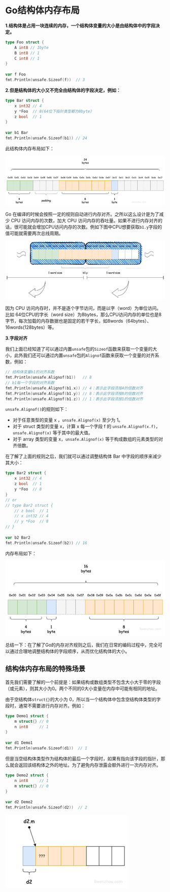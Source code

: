 # Go结构体内存布局

**1.结构体是占用一块连续的内存，一个结构体变量的大小是由结构体中的字段决定。**

```go
type Foo struct {
	A int8 // 1byte
	B int8 // 1
	C int8 // 1
}

var f Foo
fmt.Println(unsafe.Sizeof(f))  // 3
```

**2.但是结构体的大小又不完全由结构体的字段决定，例如：**

```go
type Bar struct {
	x int32 // 4
    y *Foo  // 8(64位下指针类型都为8byte)
	z bool  // 1
}

var b1 Bar
fmt.Println(unsafe.Sizeof(b1)) // 24
```

此结构体内存布局如下：

![memory layout of Bar1](.\picture\struct02.png)

Go 在编译的时候会按照一定的规则自动进行内存对齐。之所以这么设计是为了减少 CPU 访问内存的次数，加大 CPU 访问内存的吞吐量。如果不进行内存对齐的话，很可能就会增加CPU访问内存的次数。例如下图中CPU想要获取`b1.y`字段的值可能就需要两次总线周期。

![word size](.\picture\struct03.png)

因为 CPU 访问内存时，并不是逐个字节访问，而是以字（word）为单位访问。比如 64位CPU的字长（word size）为8bytes，那么CPU访问内存的单位也是8字节，每次加载的内存数据也是固定的若干字长，如8words（64bytes）、16words(128bytes）等。

**3.字段对齐**

我们上面已经知道了可以通过内置`unsafe`包的`Sizeof`函数来获取一个变量的大小，此外我们还可以通过内置`unsafe`包的`Alignof`函数来获取一个变量的对齐系数，例如：

```go
// 结构体变量b1的对齐系数
fmt.Println(unsafe.Alignof(b1))   // 8
// b1每一个字段的对齐系数
fmt.Println(unsafe.Alignof(b1.x)) // 4：表示此字段须按4的倍数对齐
fmt.Println(unsafe.Alignof(b1.y)) // 8：表示此字段须按8的倍数对齐
fmt.Println(unsafe.Alignof(b1.z)) // 1：表示此字段须按1的倍数对齐
```

`unsafe.Alignof()`的规则如下：

- 对于任意类型的变量 x ，`unsafe.Alignof(x)` 至少为 1。
- 对于 struct 类型的变量 x，计算 x 每一个字段 f 的 `unsafe.Alignof(x.f)`，`unsafe.Alignof(x)` 等于其中的最大值。
- 对于 array 类型的变量 x，`unsafe.Alignof(x)` 等于构成数组的元素类型的对齐倍数。

在了解了上面的规则之后，我们就可以通过调整结构体 Bar 中字段的顺序来减少其大小：

```go
type Bar2 struct {
	x int32 // 4
	z bool  // 1
	y *Foo  // 8
}
// or
// type Bar2 struct {
    // z bool  // 1
	// x int32 // 4
	// y *Foo  // 8
// }

var b2 Bar2
fmt.Println(unsafe.Sizeof(b2)) // 16
```

内存布局如下：

![memory layout of Bar2](.\picture\struct04.png)

总结一下：在了解了Go的内存对齐规则之后，我们在日常的编码过程中，完全可以通过合理地调整结构体的字段顺序，从而优化结构体的大小。



## 结构体内存布局的特殊场景

首先我们需要了解的一个前提是：如果结构或数组类型不包含大小大于零的字段（或元素），则其大小为0。两个不同的0大小变量在内存中可能有相同的地址。

由于空结构体`struct{}`的大小为 0，所以当一个结构体中包含空结构体类型的字段时，通常不需要进行内存对齐。例如：

```go
type Demo1 struct {
	m struct{} // 0
	n int8     // 1
}

var d1 Demo1
fmt.Println(unsafe.Sizeof(d1))  // 1
```

但是当空结构体类型作为结构体的最后一个字段时，如果有指向该字段的指针，那么就会返回该结构体之外的地址。为了避免内存泄露会额外进行一次内存对齐。

```go
type Demo2 struct {
	n int8     // 1
	m struct{} // 0
}

var d2 Demo2
fmt.Println(unsafe.Sizeof(d2))  // 2
```

![empty struct memory layout](.\picture\struct06.png)

